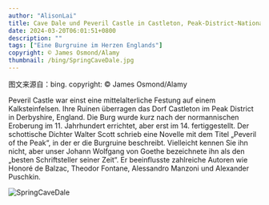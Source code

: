 ```yaml
---
author: "AlisonLai"
title: Cave Dale und Peveril Castle in Castleton, Peak-District-Nationalpark, Derbyshire, England (© James Osmond/Alamy)
date: 2024-03-20T06:01:51+0800
description: ""
tags: ["Eine Burgruine im Herzen Englands"]
copyright: © James Osmond/Alamy
thumbnail: /bing/SpringCaveDale.jpg
---
```

图文来源自：bing.  copyright: © James Osmond/Alamy

Peveril Castle war einst eine mittelalterliche Festung auf einem Kalksteinfelsen. Ihre Ruinen überragen das Dorf Castleton im Peak District in Derbyshire, England. Die Burg wurde kurz nach der normannischen Eroberung im 11. Jahrhundert errichtet, aber erst im 14. fertiggestellt. Der schottische Dichter Walter Scott schrieb eine Novelle mit dem Titel „Peveril of the Peak“, in der er die Burgruine beschreibt. Vielleicht kennen Sie ihn nicht, aber unser Johann Wolfgang von Goethe bezeichnete ihn als den „besten Schriftsteller seiner Zeit“. Er beeinflusste zahlreiche Autoren wie Honoré de Balzac, Theodor Fontane, Alessandro Manzoni und Alexander Puschkin.

![SpringCaveDale](/bing/SpringCaveDale.jpg)